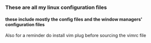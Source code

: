 ### These are all my linux configuration files
#### these include mostly the config files and the window managers' configuration files
Also for a reminder do install vim plug before sourcing the vimrc file

